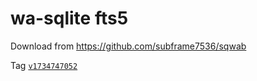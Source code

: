 # wa-sqlite fts5

Download from https://github.com/subframe7536/sqwab

Tag [`v1734747052`](https://github.com/subframe7536/sqwab/releases/v1734747052)
